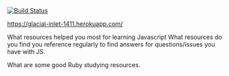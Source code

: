 [![Build Status](https://travis-ci.org/MrJadaml/gCamp.svg)](https://travis-ci.org/MrJadaml/gCamp)

https://glacial-inlet-1411.herokuapp.com/


What resources helped you most for learning Javascript
What resources do you find you reference regularly to find answers for questions/issues you have with JS.

What are some good Ruby studying resources.
